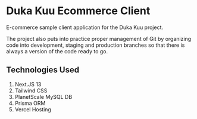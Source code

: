 # Duka Kuu Ecommerce Client

E-commerce sample client application for the Duka Kuu project.

The project also puts into practice proper management of Git by organizing code into development, staging and production branches so that there is always a version of the code ready to go.

## Technologies Used

1. Next.JS 13
1. Tailwind CSS
1. PlanetScale MySQL DB
1. Prisma ORM
1. Vercel Hosting
